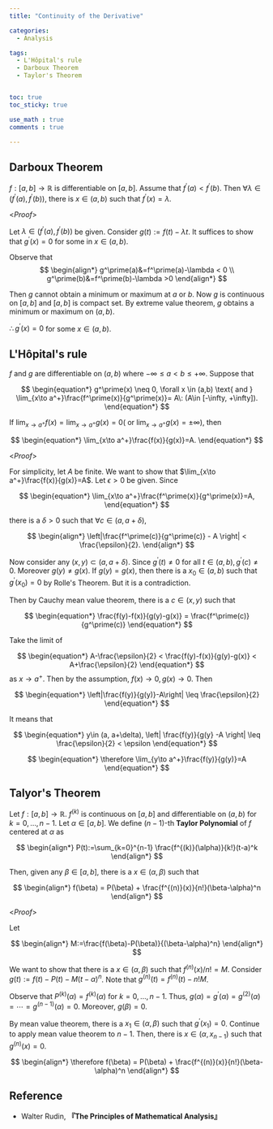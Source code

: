 ```yaml
---
title: "Continuity of the Derivative"

categories:
  - Analysis

tags:
  - L'Hôpital's rule
  - Darboux Theorem
  - Taylor's Theorem


toc: true
toc_sticky: true

use_math : true
comments : true

---
```






## Darboux Theorem 
$f:[a,b]\to\mathbb{R}$ is differentiable on $[a,b]$. Assume that $f^\prime(a)<f^\prime(b)$. Then $\forall\lambda \in (f^\prime(a), f^\prime(b))$, there is $x\in (a,b)$ such that $f^\prime(x) = \lambda$.

<*Proof*>

Let $\lambda \in \left(f^\prime(a), f^\prime(b)\right)$ be given. Consider $g(t):= f(t)-\lambda t$. It suffices to show that $g^\prime(x) = 0$ for some in $x \in(a,b)$.

Observe that 
$$
\begin{align*}
g^\prime(a)&=f^\prime(a)-\lambda < 0 \\
g^\prime(b)&=f^\prime(b)-\lambda >0
\end{align*}
$$

Then $g$ cannot obtain a minimum or maximum at $a$ or $b$. Now $g$ is continuous on $[a,b]$ and $[a,b]$ is compact set.
By extreme value theorem, $g$ obtains a minimum or maximum on $(a,b)$.

$\therefore g^\prime(x) = 0$ for some $x\in (a,b)$.

$$\tag*{$\square$}$$


## L'Hôpital's rule
$f$ and $g$ are differentiable on $(a,b)$ where $-\infty \leq a <b \leq +\infty$.  Suppose that 

$$
\begin{equation*}
g^\prime(x) \neq 0, \forall x \in (a,b) \text{ and } \lim_{x\to a^+}\frac{f^\prime(x)}{g^\prime(x)}= A\: (A\in [-\infty, +\infty]).
\end{equation*}
$$

If $\lim_{x\to a^+}f(x)=\lim_{x\to a^+} g(x)=0( \text{ or } \lim_{x\to a^+}g(x)=\pm\infty)$, then 

$$
\begin{equation*}
\lim_{x\to a^+}\frac{f(x)}{g(x)}=A.
\end{equation*}
$$ 

<*Proof*>

For simplicity, let $A$ be finite. We want to show that $\lim_{x\to a^+}\frac{f(x)}{g(x)}=A$. Let $\epsilon >0$ be given. Since 

$$
\begin{equation*}
\lim_{x\to a^+}\frac{f^\prime(x)}{g^\prime(x)}=A,
\end{equation*}
$$

there is a $\delta>0$ such that $\forall c \in (a, a+\delta)$,

$$
\begin{align*}
\left|\frac{f^\prime(c)}{g^\prime(c)} - A \right| < \frac{\epsilon}{2}.
\end{align*}
$$

Now consider any $(x,y) \subset (a, a+\delta)$. Since $g^\prime(t) \neq 0$ for all $t\in (a,b), g^\prime(c) \neq 0$. Moreover $g(y)\neq g(x)$. If $g(y)=g(x)$, then there is a $x_0\in (a,b)$ such that $g^\prime (x_0) =0$ by Rolle's Theorem. But it is a contradiction. 

Then by Cauchy mean value theorem, there is a $c\in (x,y)$ such that 

$$
\begin{equation*}
\frac{f(y)-f(x)}{g(y)-g(x)} = \frac{f^\prime(c)}{g^\prime(c)}
\end{equation*}
$$

Take the limit of 

$$
\begin{equation*}
A-\frac{\epsilon}{2} < \frac{f(y)-f(x)}{g(y)-g(x)} < A+\frac{\epsilon}{2}
\end{equation*}
$$
as $x\to a^+$. Then by the assumption, $f(x)\to 0, g(x)\to 0$. Then

$$
\begin{equation*}
\left|\frac{f(y)}{g(y)}-A\right| \leq \frac{\epsilon}{2}
\end{equation*}
$$

It means that 

$$
\begin{equation*}
y\in (a, a+\delta), \left| \frac{f(y)}{g(y} -A \right| \leq \frac{\epsilon}{2} < \epsilon
\end{equation*}
$$

$$
\begin{equation*}
\therefore \lim_{y\to a^+}\frac{f(y)}{g(y)}=A
\end{equation*}
$$

$$\tag*{$\square$}$$



## Talyor's Theorem
Let $f:[a,b]\to\mathbb{R}$. $f^{(k)}$ is continuous on $[a,b]$ and differentiable on $(a,b)$ for $k=0, \ldots, n-1$. Let $\alpha\in [a,b]$. We define $(n-1)$-th **Taylor Polynomial** of $f$ centered at $\alpha$ as

$$
\begin{align*}
P(t):=\sum_{k=0}^{n-1} \frac{f^{(k)}(\alpha)}{k!}(t-a)^k
\end{align*}
$$

Then, given any $\beta\in [a,b]$,  there is a $x\in (\alpha, \beta)$ such that 

$$
\begin{align*}
f(\beta) = P(\beta) + \frac{f^{(n)}(x)}{n!}(\beta-\alpha)^n
\end{align*}
$$

<*Proof*>

Let 

$$
\begin{align*}
M:=\frac{f(\beta)-P(\beta)}{(\beta-\alpha)^n}
\end{align*}
$$

We want to show that there is a $x\in (\alpha, \beta)$ such that $f^{(n)}(x)/n! = M$. Consider $g(t) := f(t) - P(t) - M(t-\alpha)^n$. Note that $g^{(n)}(t) = f^{(n)}(t)- n!M$. 

Observe that $P^{(k)}(\alpha)=f^{(k)}(\alpha)$ for $k=0,\ldots, n-1$. Thus, $g(\alpha)=g^\prime(\alpha)=g^{(2)}(\alpha)=\cdots=g^{(n-1)}(\alpha)=0$. Moreover, $g(\beta)=0$.

By mean value theorem, there is a $x_1\in (\alpha, \beta)$ such that $g^\prime(x_1)=0$. Continue to apply mean value theorem to $n-1$. Then, there is $x\in (\alpha, x_{n-1})$ such that $g^{(n)}(x)=0.$

$$
\begin{align*}
\therefore 
f(\beta) = P(\beta) + \frac{f^{(n)}(x)}{n!}(\beta-\alpha)^n
\end{align*}
$$

$$\tag*{$\square$}$$
## Reference
- Walter Rudin,  **『**The Principles of Mathematical Analysis**』**
